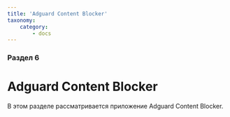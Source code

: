 ```yaml
---
title: 'Adguard Content Blocker'
taxonomy:
    category:
        - docs
---
```


### Раздел 6

# Adguard Content Blocker

В этом разделе рассматривается приложение Adguard Content Blocker.
